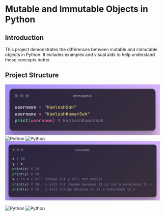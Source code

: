 # Mutable and Immutable Objects in Python

## Introduction

This project demonstrates the differences between mutable and immutable objects in Python. It includes examples and visual aids to help understand these concepts better.

## Project Structure
![Python](./components/Immutable.png)
![Python](./components/Screenshot%202024-06-10%20at%201.05.33 AM.png)
![Python](./components/Screenshot%202024-06-10%20at%201.08.52 AM.png)
![Python](./components/Immutable%20(1).png)

![Python](./components/Screenshot%202024-06-10%20at%2012.59.34 AM.png)
![Python](./components/Screenshot%202024-06-10%20at%2012.59.44 AM.png)


